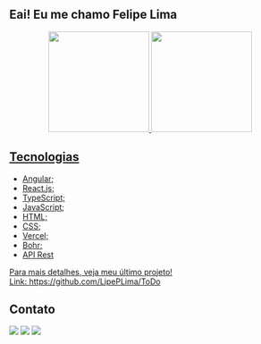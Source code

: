 ## Eai! Eu me chamo Felipe Lima

<div align="center">
  <a href="https://github.com/LipePLima">
  <img height="180em" src="https://github-readme-stats.vercel.app/api?username=iuricode&theme=blue-green"/>
  <img height="180em" src="https://github-readme-stats.vercel.app/api/top-langs/?username=LipePLima&layout=compact&langs_count=7&theme=blue-green"/>
</div>
  
## Tecnologias
- Angular;
- React.js;
- TypeScript;
- JavaScript;
- HTML;
- CSS;
- Vercel;
- Bohr;
- API Rest
  
Para mais detalhes, veja meu último projeto! <br>
Link: https://github.com/LipePLima/ToDo

  
 ## Contato
 <div> 
    <a href="mailto:felipe.lima0160@gmail.com" target="_blank"><img src="https://img.shields.io/badge/Gmail-D14836?style=for-the-badge&logo=gmail&logoColor=white" target="_blank"></a>  
    <a href="https://wa.me/5521979926096" target="_blank"><img src="https://img.shields.io/badge/WhatsApp-25D366?style=for-the-badge&logo=whatsapp&logoColor=white" target="_blank"></a>  
    <a href="https://www.linkedin.com/in/felipe-lima01/" target="_blank"><img src="https://img.shields.io/badge/LinkedIn-0077B5?style=for-the-badge&logo=linkedin&logoColor=white" target="_blank"></a> 
</div>

